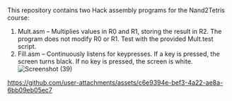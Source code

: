 This repository contains two Hack assembly programs for the Nand2Tetris course:

1. Mult.asm – Multiplies values in R0 and R1, storing the result in R2. The program does not modify R0 or R1. Test with the provided Mult.test script.
2. Fill.asm – Continuously listens for keypresses. If a key is pressed, the screen turns black. If no key is pressed, the screen is white.
![Screenshot (39)](https://github.com/user-attachments/assets/ba9f23a5-b96e-4664-8432-0ad5d146a38b)


https://github.com/user-attachments/assets/c6e9394e-bef3-4a22-ae8a-6bb09eb05ec7


